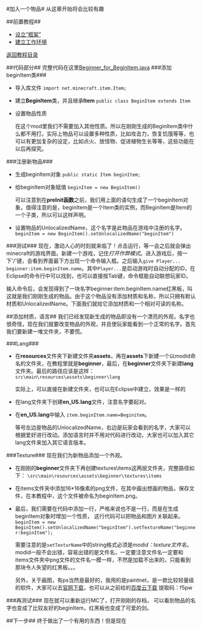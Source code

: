 #加入一个物品#
从这章开始将会比较有趣

##前置教程##
* [设立“框架”](/Document/FirstMod.md/)
* [建立工作环境](/Document/SetupEnvironment.md/)

[返回教程目录](../Readme.md)

##代码部分##
完整代码在这里[Beginner_for_BeginItem.java](\Document\CodeExample\Beginner_for_BeginItem.java)
###添加beginItem类###
* 导入库文件 `import net.minecraft.item.Item;`
* 建立**BeginItem**类，并且继承**Item** `public class BeginItem extends Item`
* 设置物品性质
	
	在这个mod里我们不需要加入其他性质。所以在刚刚生成的BeginItem类中什么都不用打。实际上物品可以设置多种性质，比如攻击力，恢复饥饿等等，也可以有更加复杂的设定，比如点火、放怪物、促进植物生长等等，这些功能在以后再探究。

###注册新物品###
* 生成beginItem对象 `public static Item beginItem;`
* 给beginItem对象赋值 `beginItem = new BeginItem()`
	
	可以注意到在**preInit函数**之前，我们用上面的语句生成了一个beginItem对象，值得注意的是，beginItem是一个Item类的实例，而BeginItem是Item的一个子类，所以可以这样声明。
* 设置物品的UnlocalizedName，这个名字是此物品在游戏中注册的名字。
`beginItem = new BeginItem().setUnlocalizedName("beginItem")`

###测试###
现在，激动人心的时刻就来临了！点击运行，等一会之后就会弹出minecraft的游戏界面。新建一个游戏，记住*打开作弊模式*。进入游戏后，按一下'/'键，会看到界面最下方出现一个命令输入框。之后输入`give Player... beginner:item.beginItem.name`。其中`Player...`是启动游戏时自动分配的ID，在Eclipse的命令行中可以找到，也可以直接按Tab键，命令框能自动联想玩家ID。

输入命令后，会发现得到了一块名字beginner:item.beginItem.name红黑板，叫这就是我们刚刚生成的物品。由于这个物品没有添加材质和名称，所以只拥有默认材质和UnlocalizedName。下面我们就给它添加材质和一个相对可读的名称。


##添加材质，语言##
我们已经发现新生成的物品即没有一个漂亮的外观，名字也很奇怪，现在我们就要改变物品的外观，并且使玩家能看到一个正常的名字。首先我们要新建一堆文件夹，不要慌。

###Lang###
* 在**resources**文件夹下新建文件夹**assets**，再在**assets**下新建一个以modid命名的文件夹，在教程里就是**beginner**，最后，在**beginner**文件夹下新建**lang**文件夹。最后的路径应该是这样：
`src\main\resources\assets\beginner\lang`

	实际上，可以直接在新建文件夹，也可以在Eclipse中建立，效果是一样的


* 在lang文件夹下创建**en_US.lang**文件，注意名字要起对。
* 在**en_US.lang**中输入 `item.beginItem.name=Beginitem`。

	等号左边是物品的UnlocalizedName，右边是玩家会看到的名字，大家可以根据爱好进行改动。添加语言时并不用对代码进行改动，大家也可以加入其它lang文件来加入其它语言版本。

###Texture###
现在我们为新物品添加一个外观。

* 在刚刚的**beginner**文件夹下再创建textures\items这两层文件夹，完整路径如下： `\src\main\resources\assets\beginner\textures\items`
* 在items文件夹中添加16*16像素的png文件，在其中画出想画的物品，保存文件，在本教程中，这个文件被命名为beginItem.png。
* 最后，我们需要在代码中添加一行，严格来说也不是一行，而是在生成beginItem对象时增加一个性质， 这行代码可以把物品和图片关联起来。 `beginItem = new BeginItem().setUnlocalizedName("beginItem").setTextureName("beginner:beginItem");` 

	需要注意的是`setTexturName`中的string格式必须是*modid：texture文件名*，modid一般不会出错，容易出错的是文件名，一定要注意文件名一定要和items文件夹中png文件的文件名一模一样，不然是加载不出来的，只能看到那块令人失望的红黑板。。。

	另外，关于画图，有ps当然是最好的，我用的是paintnet，是一款比较轻量级的软件，大家可以去[官网下载]()，也可以从之前给的[百度云下载](https://pan.baidu.com/s/1dFhXk9z) 提取码：f5pw

###再测试###
现在就可以重新运行MC了，打开刚刚的存档， 可以看到物品的名字也变成了比较友好的beginItem，红黑板也变成了可爱的剑。

##下一步##
终于做出了一个有用的东西！但是现在